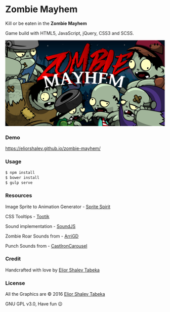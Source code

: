 # Zombie Mayhem

Kill or be eaten in the **Zombie Mayhem**
 
Game build with HTML5, JavaScript, jQuery, CSS3 and SCSS.

![zombie mayhem](/zombie-mayhem.jpg)


### Demo
https://eliorshalev.github.io/zombie-mayhem/


### Usage
```
$ npm install
$ bower install
$ gulp serve
```


### Resources

Image Sprite to Animation Generator - [Sprite Spirit](http://www.createjs.com/soundjs)

CSS Tooltips - [Tootik](http://www.createjs.com/soundjs)

Sound implementation - [SoundJS](http://www.createjs.com/soundjs)

Zombie Roar Sounds from - [ArriGD](https://www.freesound.org/people/ArriGD/packs/8877/)

Punch Sounds from - [CastIronCarousel](https://www.freesound.org/people/CastIronCarousel/packs/13736/)


### Credit
Handcrafted with love by [Elior Shalev Tabeka](http://codepen.io/eliorshalev)

### License
All the Graphics are © 2016 [Elior Shalev Tabeka](http://codepen.io/eliorshalev)

GNU GPL v3.0,  Have fun :wink:
